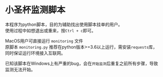# 小圣杯监测脚本
本程序为python脚本，目的为辅助找出使用脚本挂单的用户。  
使用过程中如想退出或重来，按`Ctrl + c`即可。

MacOS用户可直接运行 `monitoring` 文件  
原脚本 `monitoring.py` 推荐在python版本>=3.6以上运行，需安装`requests`库，同时保证运行环境接入互联网。

已知该脚本在Windows上有严重的bug，会在`开始监测`后重复之前所有步骤，导致监测无法开始。
